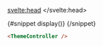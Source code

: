 <script>
  import ThemeController from '$lib/theme-controller/theme-controller.svelte';
	import Mdsvex from '$lib/highlight/mdsvex.svelte';
</script>

<svelte:head>
	<title>Svelte Components - Theme Controller</title>
	<meta name="description" content="Svelte-Components" />
</svelte:head>

<Mdsvex title="Theme Controller" url="https://github.com/Zalcherei/svelte-components/tree/main/src/lib/theme-controller">
{#snippet display()}
<ThemeController />
{/snippet}

```html
<ThemeController />
```
</Mdsvex>
